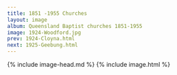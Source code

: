 ```yaml
---
title: 1851 -1955 Churches
layout: image
album: Queensland Baptist churches 1851-1955
image: 1924-Woodford.jpg
prev: 1924-Cloyna.html
next: 1925-Geebung.html
---
```

 {% include image-head.md %}
{% include image.html %}